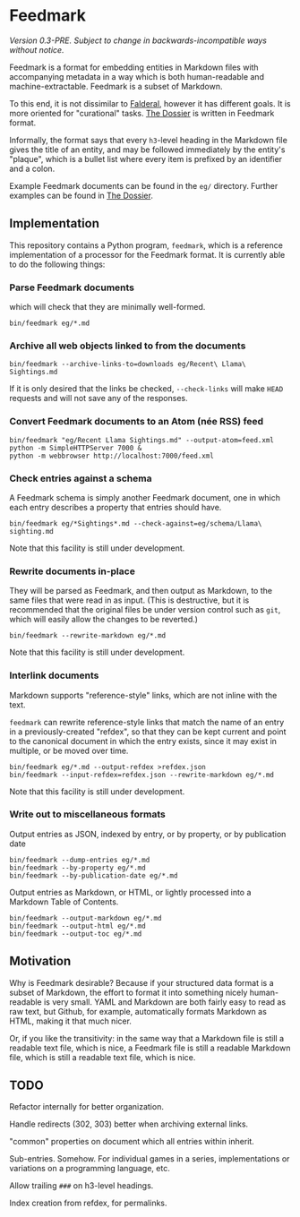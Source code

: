 Feedmark
========

*Version 0.3-PRE.  Subject to change in backwards-incompatible ways without notice.*

Feedmark is a format for embedding entities in Markdown files with
accompanying metadata in a way which is both human-readable and
machine-extractable.  Feedmark is a subset of Markdown.

To this end, it is not dissimilar to [Falderal][], however it has
different goals.  It is more oriented for "curational" tasks.
[The Dossier][] is written in Feedmark format.

Informally, the format says that every `h3`-level heading in the
Markdown file gives the title of an entity, and may be followed
immediately by the entity's "plaque", which is a bullet list
where every item is prefixed by an identifier and a colon.

Example Feedmark documents can be found in the `eg/` directory.
Further examples can be found in [The Dossier][].

Implementation
--------------

This repository contains a Python program, `feedmark`, which is a
reference implementation of a processor for the Feedmark format.
It is currently able to do the following things:

### Parse Feedmark documents

which will check that they are minimally well-formed.

    bin/feedmark eg/*.md

### Archive all web objects linked to from the documents

    bin/feedmark --archive-links-to=downloads eg/Recent\ Llama\ Sightings.md

If it is only desired that the links be checked, `--check-links` will
make `HEAD` requests and will not save any of the responses.

### Convert Feedmark documents to an Atom (née RSS) feed

    bin/feedmark "eg/Recent Llama Sightings.md" --output-atom=feed.xml
    python -m SimpleHTTPServer 7000 &
    python -m webbrowser http://localhost:7000/feed.xml

### Check entries against a schema

A Feedmark schema is simply another Feedmark document, one in which
each entry describes a property that entries should have.

    bin/feedmark eg/*Sightings*.md --check-against=eg/schema/Llama\ sighting.md

Note that this facility is still under development.

### Rewrite documents in-place

They will be parsed as Feedmark, and then output as Markdown, to the
same files that were read in as input.  (This is destructive, but it
is recommended that the original files be under version control such
as `git`, which will easily allow the changes to be reverted.)

    bin/feedmark --rewrite-markdown eg/*.md

Note that this facility is still under development.

### Interlink documents

Markdown supports "reference-style" links, which are not inline
with the text.

`feedmark` can rewrite reference-style links that match the name of
an entry in a previously-created "refdex", so that they
can be kept current and point to the canonical document in which the
entry exists, since it may exist in multiple, or be moved over time.

    bin/feedmark eg/*.md --output-refdex >refdex.json
    bin/feedmark --input-refdex=refdex.json --rewrite-markdown eg/*.md

Note that this facility is still under development.

### Write out to miscellaneous formats

Output entries as JSON, indexed by entry, or by property, or by
publication date

    bin/feedmark --dump-entries eg/*.md
    bin/feedmark --by-property eg/*.md
    bin/feedmark --by-publication-date eg/*.md

Output entries as Markdown, or HTML, or lightly processed into
a Markdown Table of Contents.

    bin/feedmark --output-markdown eg/*.md
    bin/feedmark --output-html eg/*.md
    bin/feedmark --output-toc eg/*.md

Motivation
----------

Why is Feedmark desirable?  Because if your structured data format is
a subset of Markdown, the effort to format it into something
nicely human-readable is very small.  YAML and Markdown are both
fairly easy to read as raw text, but Github, for example,
automatically formats Markdown as HTML, making it that much nicer.

Or, if you like the transitivity: in the same way that a Markdown
file is still a readable text file, which is nice, a Feedmark file
is still a readable Markdown file, which is still a readable text
file, which is nice.

TODO
----

Refactor internally for better organization.

Handle redirects (302, 303) better when archiving external links.

"common" properties on document which all entries within inherit.

Sub-entries.  Somehow.  For individual games in a series, implementations
or variations on a programming language, etc.

Allow trailing `###` on h3-level headings.

Index creation from refdex, for permalinks.

[Falderal]: http://catseye.tc/node/Falderal
[The Dossier]: https://github.com/catseye/The-Dossier/
